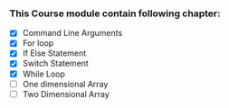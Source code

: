 ### This Course module contain following chapter:
- [x] Command Line Arguments
- [x] For loop
- [x] If Else Statement
- [x] Switch Statement
- [x] While Loop
- [ ] One dimensional Array
- [ ] Two Dimensional Array
